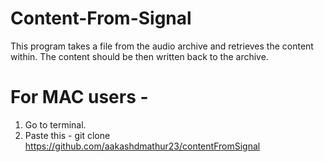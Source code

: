 # Content-From-Signal
This program takes a file from the audio archive and retrieves the content within. The content should be then written back to the archive.

# For MAC users -

1. Go to terminal.
2. Paste this - git clone https://github.com/aakashdmathur23/contentFromSignal
